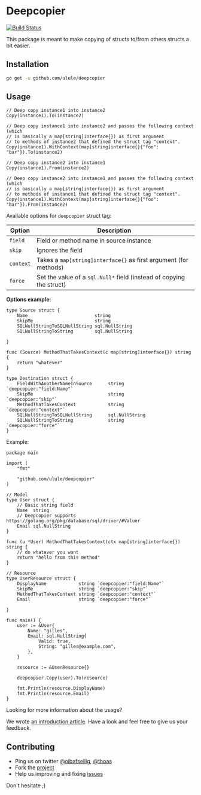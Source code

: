 # Deepcopier

[![Build Status](https://secure.travis-ci.org/ulule/deepcopier.png?branch=master)](http://travis-ci.org/ulule/deepcopier)

This package is meant to make copying of structs to/from others structs a bit easier.

## Installation

```bash
go get -u github.com/ulule/deepcopier
```

## Usage

```golang
// Deep copy instance1 into instance2
Copy(instance1).To(instance2)

// Deep copy instance1 into instance2 and passes the following context (which
// is basically a map[string]interface{}) as first argument
// to methods of instance2 that defined the struct tag "context".
Copy(instance1).WithContext(map[string]interface{}{"foo": "bar"}).To(instance2)

// Deep copy instance2 into instance1
Copy(instance1).From(instance2)

// Deep copy instance2 into instance1 and passes the following context (which
// is basically a map[string]interface{}) as first argument
// to methods of instance1 that defined the struct tag "context".
Copy(instance1).WithContext(map[string]interface{}{"foo": "bar"}).From(instance2)
```

Available options for `deepcopier` struct tag:

| Option    | Description                                                          |
| --------- | -------------------------------------------------------------------- |
| `field`   | Field or method name in source instance                              |
| `skip`    | Ignores the field                                                    |
| `context` | Takes a `map[string]interface{}` as first argument (for methods)     |
| `force`   | Set the value of a `sql.Null*` field (instead of copying the struct) |

**Options example:**

```golang
type Source struct {
    Name                         string
    SkipMe                       string
    SQLNullStringToSQLNullString sql.NullString
    SQLNullStringToString        sql.NullString

}

func (Source) MethodThatTakesContext(c map[string]interface{}) string {
    return "whatever"
}

type Destination struct {
    FieldWithAnotherNameInSource      string         `deepcopier:"field:Name"`
    SkipMe                            string         `deepcopier:"skip"`
    MethodThatTakesContext            string         `deepcopier:"context"`
    SQLNullStringToSQLNullString      sql.NullString 
    SQLNullStringToString             string         `deepcopier:"force"`
}

```

Example:

```golang
package main

import (
    "fmt"
 
    "github.com/ulule/deepcopier"
)

// Model
type User struct {
    // Basic string field
    Name  string
    // Deepcopier supports https://golang.org/pkg/database/sql/driver/#Valuer
    Email sql.NullString
}

func (u *User) MethodThatTakesContext(ctx map[string]interface{}) string {
    // do whatever you want
    return "hello from this method"
}

// Resource
type UserResource struct {
    DisplayName            string `deepcopier:"field:Name"`
    SkipMe                 string `deepcopier:"skip"`
    MethodThatTakesContext string `deepcopier:"context"`
    Email                  string `deepcopier:"force"`

}

func main() {
    user := &User{
        Name: "gilles",
        Email: sql.NullString{
            Valid: true,
            String: "gilles@example.com",
        },
    }

    resource := &UserResource{}

    deepcopier.Copy(user).To(resource)

    fmt.Println(resource.DisplayName)
    fmt.Println(resource.Email)
}
```

Looking for more information about the usage?

We wrote [an introduction article](https://github.com/ulule/deepcopier/blob/master/examples/rest-usage/README.rst).
Have a look and feel free to give us your feedback.

## Contributing

* Ping us on twitter [@oibafsellig](https://twitter.com/oibafsellig), [@thoas](https://twitter.com/thoas)
* Fork the [project](https://github.com/ulule/deepcopier)
* Help us improving and fixing [issues](https://github.com/ulule/deepcopier/issues)

Don't hesitate ;)
